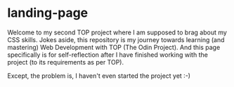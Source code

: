 # landing-page

Welcome to my second TOP project where I am supposed to brag about my CSS skills. Jokes aside, this repository is my journey
towards learning (and mastering) Web Development with TOP (The Odin Project). And this page specifically is for self-reflection
after I have finished working with the project (to its requirements as per TOP).

Except, the problem is, I haven't even started the project yet :-)
